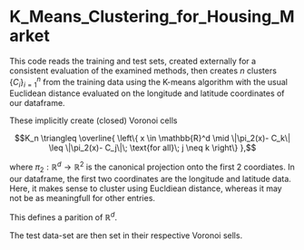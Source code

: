 # K_Means_Clustering_for_Housing_Market

This code reads the training and test sets, created externally for a consistent evaluation of the examined methods, then creates $n$ clusters $\{C_i\}_{i=1}^n$ from the training data using the K-means algorithm with the usual Euclidean distance evaluated on the longitude and latitude coordinates of our dataframe.  

These implicitly create (closed) Voronoi cells
```math
K_n \triangleq \overline{
\left\{
x \in \mathbb{R}^d \mid \|\pi_2(x)- C_k\| \leq \|\pi_2(x)- C_j\|\; \text{for all}\; j \neq k
\right\}
},
```
where $\pi_2:\mathbb{R}^d \to \mathbb{R}^2$ is the canonical projection onto the first $2$ coordiates.  In our dataframe, the first two coordinates are the longitude and latitude data.  Here, it makes sense to cluster using Eucldiean distance, whereas it may not be as meaningfull for other entries.

This defines a parition of $\mathbb{R}^d$.  

The test data-set are then set in their respective Voronoi sells.
